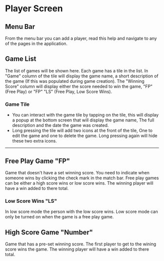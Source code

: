 # Player Screen

## Menu Bar

From the menu bar you can add a player, read this help and navigate to any of the pages in the application.

## Game List

The list of games will be shown here. Each game has a tile in the list. In "Game" column of the tile will display
the game name, a short description of the game (If this was populated during game creation).
The "Winning Score" column will display either the score needed to win the game, "FP" (Free Play) or "FP" "LS"
(Free Play, Low Score Wins).

### Game Tile

- You can interact with the game tile by tapping on the tile, this will display a popup at the bottom screen that will
display the game name, The full description and the date the game was created.
- Long pressing the tile will add two icons at the front of the tile, One to edit the game and one to delete the game.
Long pressing again will hide these two extra icons.

---

## Free Play Game "FP"

Game that doesn't have a set winning score. You need to indicate when someone
wins by clicking the check mark in the match bar. Free play games can be either
a high score wins or low score wins. The winning player will have a win added to there total.

### Low Score Wins "LS"

In low score mode the person with the low score wins. Low score mode can only
be turned on when the game is a free play game.

## High Score Game "Number"

Game that has a pre-set winning score. The first player to get to the wining score
wins the game. The winning player will have a win added to there total.
